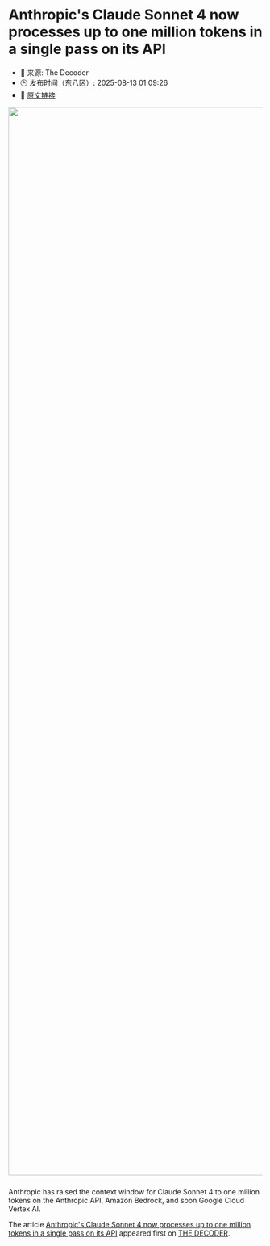 # Anthropic's Claude Sonnet 4 now processes up to one million tokens in a single pass on its API
- 📅 来源: The Decoder
- 🕒 发布时间（东八区）: 2025-08-13 01:09:26
- 🔗 [原文链接](https://the-decoder.com/anthropics-claude-sonnet-4-now-processes-up-to-one-million-tokens-in-a-single-pass-on-its-api/)

<p><img alt="" class="attachment-full size-full wp-post-image" height="1151" src="https://the-decoder.com/wp-content/uploads/2025/08/anthropic_token_logo.png" style="height: auto; margin-bottom: 10px;" width="2118" /></p>
<p>        Anthropic has raised the context window for Claude Sonnet 4 to one million tokens on the Anthropic API, Amazon Bedrock, and soon Google Cloud Vertex AI.</p>
<p>The article <a href="https://the-decoder.com/anthropics-claude-sonnet-4-now-processes-up-to-one-million-tokens-in-a-single-pass-on-its-api/">Anthropic&#039;s Claude Sonnet 4 now processes up to one million tokens in a single pass on its API</a> appeared first on <a href="https://the-decoder.com">THE DECODER</a>.</p>